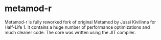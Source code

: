 # metamod-r
Metamod-r is fully reworked fork of original Metamod by Jussi Kivilinna for Half-Life 1. It contains a huge number of performance optimizations and much cleaner code. The core was written using the JIT compiler.
